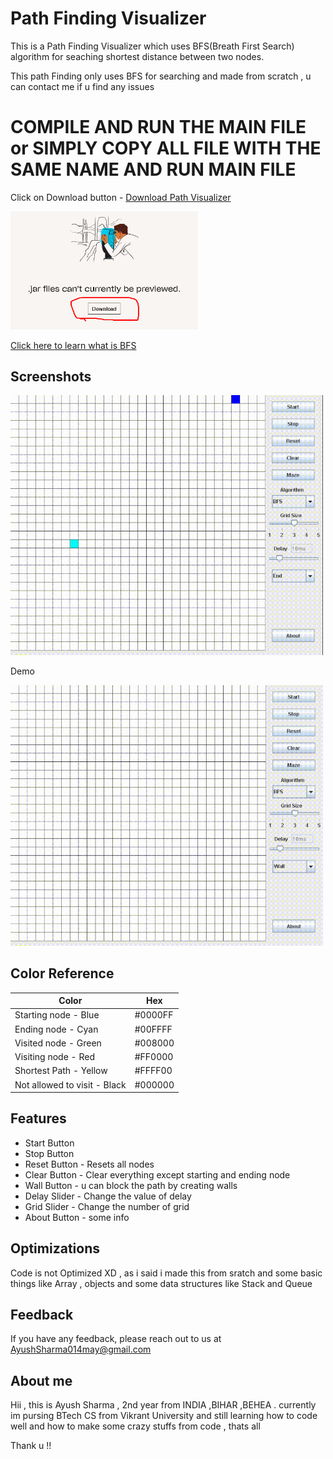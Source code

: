 
# Path Finding Visualizer

This is a Path Finding Visualizer which uses BFS(Breath First Search) algorithm for seaching shortest distance between two nodes.

This path Finding only uses BFS for searching and made from scratch , u can contact me if u find any issues


# COMPILE AND RUN THE MAIN FILE or SIMPLY COPY ALL FILE WITH THE SAME NAME AND RUN MAIN FILE 






Click on Download button -
[Download Path Visualizer](https://www.dropbox.com/s/a9dcwd2v8t9b0oh/PathFinding.jar?dl=0)

<img src="Screenshot_6.png" width="300">

[Click here to learn what is BFS](https://www.geeksforgeeks.org/breadth-first-search-or-bfs-for-a-graph/)


## Screenshots

<img src="Visualizer.gif" width="500">



Demo 



<img src="Demo2.gif" width="500">
<br/>


## Color Reference

| Color             | Hex                                                                |
| ----------------- | ------------------------------------------------------------------ |
| Starting node - Blue |  #0000FF |
| Ending node - Cyan |  #00FFFF|
| Visited node - Green | #008000 |
| Visiting node - Red |  #FF0000 |
| Shortest Path - Yellow |  #FFFF00 |
| Not allowed to visit - Black |  #000000 |


## Features

- Start Button
- Stop Button 
- Reset Button - Resets all nodes
- Clear Button - Clear everything except starting and ending node 
- Wall Button - u can block the path by creating walls 
- Delay Slider - Change the value of delay
- Grid Slider - Change the number of grid 
- About Button - some info

## Optimizations

Code is not Optimized XD , as i said i made this from sratch and some basic things like Array , objects and some data structures like Stack and Queue


## Feedback

If you have any feedback, please reach out to us at AyushSharma014may@gmail.com


## About me 

Hii , this is Ayush Sharma , 2nd year from INDIA ,BIHAR ,BEHEA .
currently im pursing BTech CS from Vikrant University and still learning how to code well and how to make some crazy stuffs from code , thats all 

Thank u !!
